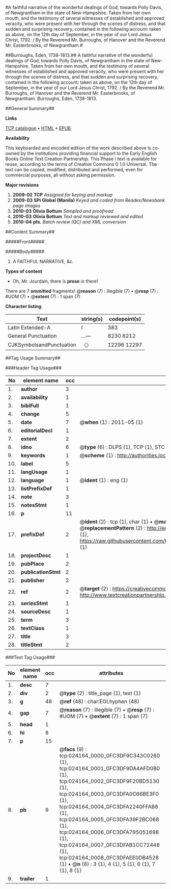 #A faithful narrative of the wonderful dealings of God, towards Polly Davis, of Newgrantham in the state of New-Hampshire. Taken from her own mouth, and the testimony of several witnesses of established and approved veracity, who were present with her through the scenes of distress, and that sudden and surprising recovery, contained in the following account: taken as above, on the 12th day of September, in the year of our Lord Jesus Christ, 1792. / By the Reverend Mr. Burroughs, of Hanover and the Reverend Mr. Easterbrooks, of Newgrantham.#

##Burroughs, Eden, 1738-1813.##
A faithful narrative of the wonderful dealings of God, towards Polly Davis, of Newgrantham in the state of New-Hampshire. Taken from her own mouth, and the testimony of several witnesses of established and approved veracity, who were present with her through the scenes of distress, and that sudden and surprising recovery, contained in the following account: taken as above, on the 12th day of September, in the year of our Lord Jesus Christ, 1792. / By the Reverend Mr. Burroughs, of Hanover and the Reverend Mr. Easterbrooks, of Newgrantham.
Burroughs, Eden, 1738-1813.

##General Summary##

**Links**

[TCP catalogue](http://www.ota.ox.ac.uk/tcp/)  • 
[HTML](http://tei.it.ox.ac.uk/tcp/Texts-HTML/free/N18/N18621.html)  • 
[EPUB](http://tei.it.ox.ac.uk/tcp/Texts-EPUB/free/N18/N18621.epub)

**Availability**

This keyboarded and encoded edition of the
	       work described above is co-owned by the institutions
	       providing financial support to the Early English Books
	       Online Text Creation Partnership. This Phase I text is
	       available for reuse, according to the terms of Creative
	       Commons 0 1.0 Universal. The text can be copied,
	       modified, distributed and performed, even for
	       commercial purposes, all without asking permission.

**Major revisions**

1. __2009-02__ __TCP__ *Assigned for keying and markup*
1. __2009-03__ __SPi Global (Manila)__ *Keyed and coded from Readex/Newsbank page images*
1. __2010-03__ __Olivia Bottum__ *Sampled and proofread*
1. __2010-03__ __Olivia Bottum__ *Text and markup reviewed and edited*
1. __2010-04__ __pfs.__ *Batch review (QC) and XML conversion*

##Content Summary##

#####Front#####

#####Body#####

1. A FAITHFUL NARRATIVE, &c.

**Types of content**

  * Oh, Mr. Jourdain, there is **prose** in there!

There are 7 **ommitted** fragments! 
 @__reason__ (7) : illegible (7)  •  @__resp__ (7) : #UOM (7)  •  @__extent__ (7) : 1 span (7)

**Character listing**


|Text|string(s)|codepoint(s)|
|---|---|---|
|Latin Extended-A|ſ|383|
|General Punctuation|…—|8230 8212|
|CJKSymbolsandPunctuation|〈〉|12296 12297|

##Tag Usage Summary##

###Header Tag Usage###

|No|element name|occ|attributes|
|---|---|---|---|
|1.|__author__|3||
|2.|__availability__|1||
|3.|__biblFull__|1||
|4.|__change__|5||
|5.|__date__|7| @__when__ (1) : 2011-05 (1)|
|6.|__editorialDecl__|1||
|7.|__extent__|2||
|8.|__idno__|6| @__type__ (6) : DLPS (1), TCP (1), STC (1), NOTIS (1), IMAGE-SET (1), EVANS-CITATION (1)|
|9.|__keywords__|1| @__scheme__ (1) : http://authorities.loc.gov/ (1)|
|10.|__label__|5||
|11.|__langUsage__|1||
|12.|__language__|1| @__ident__ (1) : eng (1)|
|13.|__listPrefixDef__|1||
|14.|__note__|3||
|15.|__notesStmt__|1||
|16.|__p__|11||
|17.|__prefixDef__|2| @__ident__ (2) : tcp (1), char (1)  •  @__matchPattern__ (2) : ([0-9\-]+):([0-9IVX]+) (1), (.+) (1)  •  @__replacementPattern__ (2) : http://eebo.chadwyck.com/downloadtiff?vid=$1&page=$2 (1), https://raw.githubusercontent.com/textcreationpartnership/Texts/master/tcpchars.xml#$1 (1)|
|18.|__projectDesc__|1||
|19.|__pubPlace__|2||
|20.|__publicationStmt__|2||
|21.|__publisher__|2||
|22.|__ref__|2| @__target__ (2) : https://creativecommons.org/publicdomain/zero/1.0/ (1), http://www.textcreationpartnership.org/docs/. (1)|
|23.|__seriesStmt__|1||
|24.|__sourceDesc__|1||
|25.|__term__|3||
|26.|__textClass__|1||
|27.|__title__|3||
|28.|__titleStmt__|2||


###Text Tag Usage###

|No|element name|occ|attributes|
|---|---|---|---|
|1.|__desc__|7||
|2.|__div__|2| @__type__ (2) : title_page (1), text (1)|
|3.|__g__|48| @__ref__ (48) : char:EOLhyphen (48)|
|4.|__gap__|7| @__reason__ (7) : illegible (7)  •  @__resp__ (7) : #UOM (7)  •  @__extent__ (7) : 1 span (7)|
|5.|__head__|1||
|6.|__hi__|8||
|7.|__p__|15||
|8.|__pb__|9| @__facs__ (9) : tcp:024164_0000_0FC3DF9C343C0260 (1), tcp:024164_0001_0FC3DF9DA4AFD0B0 (1), tcp:024164_0002_0FC3DF9F20BD5130 (1), tcp:024164_0003_0FC3DFA0C66BE3F0 (1), tcp:024164_0004_0FC3DFA2240FFAB8 (1), tcp:024164_0005_0FC3DFA39F2BC068 (1), tcp:024164_0006_0FC3DFA795051698 (1), tcp:024164_0007_0FC3DFAB1CC72448 (1), tcp:024164_0008_0FC3DFAEE0DB4528 (1)  •  @__n__ (6) : 3 (1), 4 (1), 5 (1), 6 (1), 7 (1), 8 (1)|
|9.|__trailer__|1||
